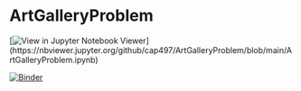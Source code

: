 # ArtGalleryProblem

[![View in Jupyter Notebook Viewer]([https://jupyter.org/assets/main-logo.svg](https://github.com/cap497/ArtGalleryProblem/raw/main/Jupyter_logo.svg))](https://nbviewer.jupyter.org/github/cap497/ArtGalleryProblem/blob/main/ArtGalleryProblem.ipynb)

[![Binder](https://mybinder.org/badge_logo.svg)](https://mybinder.org/v2/gh/cap497/ArtGalleryProblem/main?filepath=ArtGalleryProblem.ipynb)
